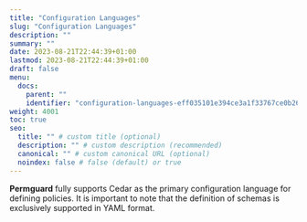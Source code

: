 ```yaml
---
title: "Configuration Languages"
slug: "Configuration Languages"
description: ""
summary: ""
date: 2023-08-21T22:44:39+01:00
lastmod: 2023-08-21T22:44:39+01:00
draft: false
menu:
  docs:
    parent: ""
    identifier: "configuration-languages-eff035101e394ce3a1f33767ce0b2613"
weight: 4001
toc: true
seo:
  title: "" # custom title (optional)
  description: "" # custom description (recommended)
  canonical: "" # custom canonical URL (optional)
  noindex: false # false (default) or true
---
```


**Permguard** fully supports Cedar as the primary configuration language for defining policies.
It is important to note that the definition of schemas is exclusively supported in YAML format.
